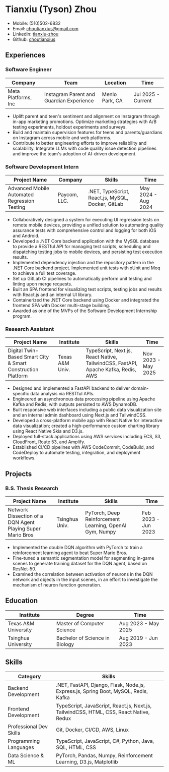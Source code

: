 # Tianxiu (Tyson) Zhou

- Mobile: (510)502-6832
- Email: [choutianxius@gmail.com](mailto:choutianxius@gmail.com)
- Linkedin: [tianxiu-zhou](https://www.linkedin.com/in/tianxiu-zhou)
- Github: [choutianxius](https://github.com/choutianxius)

## Experiences

### Software Engineer

| Company             | Team                                     | Location       | Time               |
| ------------------- | ---------------------------------------- | -------------- | ------------------ |
| Meta Platforms, Inc | Instagram Parent and Guardian Experience | Menlo Park, CA | Jul 2025 - Current |

- Uplift parent and teen's sentiment and alignment on Instagram through in-app marketing promotions. Optimize marketing strategies with A/B testing experiments, holdout experiments and surveys.
- Build and maintain supervision features for teens and parents/guardians on Instagram across mobile and web platforms.
- Contribute to better engineering efforts to improve reliability and scalability. Integrate LLMs with code quality issue detection pipelines and improve the team's adoption of AI-driven development.

### Software Development Intern

| Project Name                                 | Company      | Skills                                            | Time                |
| -------------------------------------------- | ------------ | ------------------------------------------------- | ------------------- |
| Advanced Mobile Automated Regression Testing | Paycom, LLC. | .NET, TypeScript, React.js, MySQL, Docker, GitLab | May 2024 - Aug 2024 |

- Collaboratively designed a system for executing UI regression tests on remote mobile devices, providing a unified solution to automating quality assurance tests with comprehensive control and logging for both iOS and Android.
- Developed a .NET Core backend application with the MySQL database to provide a RESTful API for managing test scripts, scheduling and dispatching testing jobs to mobile devices, and persisting test execution results.
- Implemented dependency injection and the repository pattern in the .NET Core backend project. Implemented unit tests with xUnit and Moq to achieve a full test coverage.
- Set up GitLab CI pipelines to automatically perform unit testing and linting upon merge requests.
- Built an SPA frontend for visualizing test scripts, testing jobs and results with React.js and an internal UI library.
- Containerized the .NET Core backend using Docker and integrated the frontend SPA with Docker multi-stage building.
- Awarded as one of the MVPs of the Software Development Internship program.

### Research Assistant

| Project Name                                                | Institute       | Skills                                                                            | Time               |
| ----------------------------------------------------------- | --------------- | --------------------------------------------------------------------------------- | ------------------ |
| Digital Twin-Based Smart City & Smart Construction Platform | Texas A&M Univ. | TypeScript, Next.js, React Native, TailwindCSS, FastAPI, Apache Kafka, Redis, AWS | Nov 2023 - May 2025 |

- Designed and implemented a FastAPI backend to deliver domain-specific data analysis via RESTful APIs.
- Engineered an asynchronous data processing pipeline using Apache Kafka and Redis, with outputs persisted to AWS DynamoDB.
- Built responsive web interfaces including a public data visualization site and an internal admin dashboard using Next.js and TailwindCSS.
- Developed a cross-platform mobile app with React Native for interactive data visualization; created a high-performance custom charting library using React Native Skia and D3.js.
- Deployed full-stack applications using AWS services including ECS, S3, CloudFront, Route 53, and Amplify.
- Established CI/CD pipelines with AWS CodeCommit, CodeBuild, and CodeDeploy to automate testing, integration, and deployment workflows.

## Projects

### B.S. Thesis Research

| Project Name                                               | Institute      | Skills                                                  | Time                |
| ---------------------------------------------------------- | -------------- | ------------------------------------------------------- | ------------------- |
| Network Dissection of a DQN Agent Playing Super Mario Bros | Tsinghua Univ. | PyTorch, Deep Reinforcement Learning, OpenAI Gym, Numpy | Feb 2023 - Jun 2023 |

- Implemented the double DQN algorithm with PyTorch to train a reinforcement learning agent to beat Super Mario Bros.
- Fine-tuned a semantic segmentation model for segmenting in-game scenes to generate training dataset for the DQN agent, based on ResNet-50.
- Examined the correlation between activation of neurons in the DQN network and objects in the input scenes, in an effort to investigate the mechanism of neuron function generation.

## Education

| Institute            | Degree                         | Time                         |
| -------------------- | ------------------------------ | ---------------------------- |
| Texas A&M University | Master of Computer Science     | Aug 2023 - May 2025          |
| Tsinghua University  | Bachelor of Science in Biology | Aug 2019 - Jun 2023          |

## Skills

| Category                | Skills                                                                                 |
| ----------------------- | -------------------------------------------------------------------------------------- |
| Backend Development     | .NET, FastAPI, Django, Flask, Node.js, Express.js, Spring Boot, MySQL, Redis, Kafka    |
| Frontend Development    | TypeScript, JavaScript, React.js, Next.js, TailwindCSS, HTML, CSS, React Native, Redux |
| Professional Dev Skills | Git, Docker, CI/CD, AWS, Linux                                                         |
| Programming Languages   | TypeScript, JavaScript, C#, Python, Java, SQL, HTML, CSS                               |
| Data Science & ML       | PyTorch, Pandas, Numpy, Reinforcement Learning, D3.js, Matplotlib                      |
